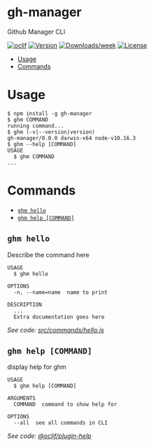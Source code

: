 gh-manager
==========

Github Manager CLI

[![oclif](https://img.shields.io/badge/cli-oclif-brightgreen.svg)](https://oclif.io)
[![Version](https://img.shields.io/npm/v/gh-manager.svg)](https://npmjs.org/package/gh-manager)
[![Downloads/week](https://img.shields.io/npm/dw/gh-manager.svg)](https://npmjs.org/package/gh-manager)
[![License](https://img.shields.io/npm/l/gh-manager.svg)](https://github.com/devfreddy/gh-manager/blob/master/package.json)

<!-- toc -->
* [Usage](#usage)
* [Commands](#commands)
<!-- tocstop -->
# Usage
<!-- usage -->
```sh-session
$ npm install -g gh-manager
$ ghm COMMAND
running command...
$ ghm (-v|--version|version)
gh-manager/0.0.0 darwin-x64 node-v10.16.3
$ ghm --help [COMMAND]
USAGE
  $ ghm COMMAND
...
```
<!-- usagestop -->
# Commands
<!-- commands -->
* [`ghm hello`](#ghm-hello)
* [`ghm help [COMMAND]`](#ghm-help-command)

## `ghm hello`

Describe the command here

```
USAGE
  $ ghm hello

OPTIONS
  -n, --name=name  name to print

DESCRIPTION
  ...
  Extra documentation goes here
```

_See code: [src/commands/hello.js](https://github.com/devfreddy/gh-manager/blob/v0.0.0/src/commands/hello.js)_

## `ghm help [COMMAND]`

display help for ghm

```
USAGE
  $ ghm help [COMMAND]

ARGUMENTS
  COMMAND  command to show help for

OPTIONS
  --all  see all commands in CLI
```

_See code: [@oclif/plugin-help](https://github.com/oclif/plugin-help/blob/v2.2.1/src/commands/help.ts)_
<!-- commandsstop -->
